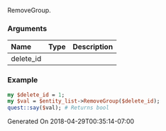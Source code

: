 RemoveGroup.
### Arguments
**Name**|**Type**|**Description**
:---|:---|:---
delete_id||

### Example

```perl
my $delete_id = 1;
my $val = $entity_list->RemoveGroup($delete_id);
quest::say($val); # Returns bool
```


Generated On 2018-04-29T00:35:14-07:00